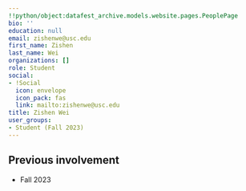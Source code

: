 ```yaml
---
!!python/object:datafest_archive.models.website.pages.PeoplePage
bio: ''
education: null
email: zishenwe@usc.edu
first_name: Zishen
last_name: Wei
organizations: []
role: Student
social:
- !Social
  icon: envelope
  icon_pack: fas
  link: mailto:zishenwe@usc.edu
title: Zishen Wei
user_groups:
- Student (Fall 2023)
---
```



## Previous involvement

* Fall 2023

